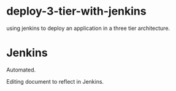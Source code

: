 # deploy-3-tier-with-jenkins
using jenkins to deploy an application in a three tier architecture.

# Jenkins
Automated.

Editing document to reflect in Jenkins.